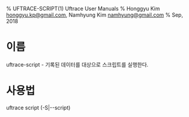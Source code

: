 % UFTRACE-SCRIPT(1) Uftrace User Manuals
% Honggyu Kim <honggyu.kp@gmail.com>, Namhyung Kim <namhyung@gmail.com>
% Sep, 2018

이름
====
uftrace-script - 기록된 데이터를 대상으로 스크립트를 실행한다.


사용법
======
uftrace script (-S|--script) <script file> [*options*]
uftrace script (-S|--script) <script file> [*options*] --record COMMAND


설명
====
이 명령어는 `uftrace-record`(1) 명령어를 통해 기록된 데이터를 대상으로 스크립트를 실행한다.


SCRIPT 옵션
============
-S *SCRIPT_PATH*, \--script=*SCRIPT_PATH*
:   기록된 추적 데이터를 수행하는 동안 주어진 스크립트가 함수의 시작과 끝에서 추가적인
    작업을 하도록 한다.
    파일의 확장자에 따라 스크립트 타입이 감지된다.
    예를 들어 '.py'의 경우에는 파이썬, '.lua'의 경우 lua 5.1 스크립트로서 감지된다.
    *SCRIPT 실행*을 보라.

\--record COMMAND [*command-options*]
:   주어진 스크립트로 실행하기 전에 새로운 추적을 기록한다.
    현재 지원되는 스크립트 타입으로는 Python 2.7과 Lua 5.1이 있다


공통 옵션
==============
-F *FUNC*, \--filter=*FUNC*
:   선택된 함수들 (그리고 그 내부의 함수들)만 스크립트를 실행하도록 필터를
    설정한다.  이 옵션은 한번 이상 쓰일 수 있다.
    필터에 대한 설명은 `uftrace-replay` 를 참고한다.

-N *FUNC*, \--notrace=*FUNC*
:   선택된 함수들 (또는 그 아래 함수들)을 스크립트 실행에서 제외하도록 설정하는
    옵션이다.  이 옵션은 한번 이상 쓰일 수 있다.
    필터에 대한 설명은 `uftrace-replay` 를 참고한다.

-C *FUNC*, \--caller-filter=*FUNC*
:   선택된 함수의 호출자에 대해 스크립트를 실행하는 필터를 설정한다.
    이 옵션은 한번 이상 쓰일 수 있다.
    필터에 대한 설명은 `uftrace-replay` 를 참고한다.

-T *TRG*, \--trigger=*TRG*
:   선택된 함수의 트리거를 설정한다. 이 옵션은 한번 이상 쓰일 수 있다.
    트리거에 대한 설명은 `uftrace-replay` 를 참고한다.

-D *DEPTH*, \--depth=*DEPTH*
:   함수가 중첩될 수 있는 최대 깊이를 설정한다.

-t *TIME*, \--time-filter=*TIME*
:   설정한 시간 이하로 수행된 함수는 스크립트를 실행하지 않게 한다. 만약 어떤
    함수가 명시적으로 'trace' 트리거가 적용된 경우, 그 함수는 실행 시간과
    상관없이 항상 스크립트를 실행한다.

-Z *SIZE*, \--size-filter=*SIZE*
:   SIZE 바이트보다 작은 함수들을 표시하지 않게 한다. 만약 어떤 함수가 명시적으로
    'trace' 트리거가 적용된 경우, 그 함수는 함수 크기와 상관없이 항상 출력된다.

-L *LOCATION*, \--loc-filter=*LOCATION*
:   사용할 필터의 경로를 지정한다.
    이 옵션은 1번이상 사용할 수 있다.

\--no-libcall
:   라이브러리 호출은 스크립트를 실행하지 않게 한다.

\--match=*TYPE*
:   TYPE으로 일치하는 패턴을 보여준다. 가능한 형태는 `regex`와 `glob`이다.
    기본은 `regex`이다.

\--with-syms=*DIR*
:   DIR 디렉토리의 .sym 파일에서 심볼(symbol) 데이터를 읽는다.
    이는 심볼(symbol) 데이터가 제거된 바이너리 파일을 다루는데 유용하다.
    바이너리 파일 이름은 저장할 때와 사용할 때 동일해야 한다.

공통 분석 옵션
=============
-H *FUNC*, \--hide=*FUNC*
:   주어진 FUNC 함수들을 출력 대상에서 제외할 수 있다.  이는 선택된 함수의 자식
    함수들에 대해서는 영향을 주지 않으며 단지 주어진 함수들만 숨기는 기능을 하게
    된다. 이 옵션은 한번 이상 쓰일 수 있다.

\--kernel-full
:   사용자 함수 밖에서 호출된 모든 커널 함수에 대하여 스크립트를 실행한다.

\--kernel-only
:   사용자 함수를 제외한 커널 함수에 대해서만 스크립트를 실행한다.

\--tid=*TID*[,*TID*,...]
:   주어진 태스크에 의해 호출된 함수만 스크립트를 실행한다.
    uftrace report --task 또는 uftrace info 를 이용해 데이터 파일 내의 태스크
    목록을 볼 수 있다.  이 옵션은 한번 이상 쓰일 수 있다.

\--demangle=*TYPE*
:   필터, 트리거, 함수인자와 (또는) 반환 값을 디맹글(demangled)된 C++ 심볼 이름으로 사용한다.
    "full", "simple" 그리고 "no" 값을 사용할 수 있다.
    함수인자와 템플릿 파라미터를 무시하는 "simple"이 기본이다.

-r *RANGE*, \--time-range=*RANGE*
:   시간 RANGE 내에 수행된 함수들만 스크립트를 실행한다. RANGE는 \<시작\>~\<끝\>
    ("~" 로 구분) 이고 \<시작\>과 \<끝\> 중 하나는 생략 될 수 있다.
    \<시작\>과 \<끝\> 은 타임스탬프 또는 '100us'와 같은 \<시간단위\>가 있는
    경과 시간이다.
    `uftrace replay`(1)에서 `-f time` 또는 `-f elapsed`를 이용해 타임스탬프 또는
    경과 시간을 표시할 수 있다.


SCRIPT EXECUTION
================
uftrace 는 함수의 진입과 반환 시점에 스크립트 실행이 가능하다.
현재 지원되는 스크립트 타입은 Python 2.7, Python 3 그리고 Lua 5.1 이다.

사용자는 다섯 개의 함수를 작성할 수 있다. 'uftrace_entry' 와 'uftracce_exit' 은
각 함수의 진입시점과 반환시점에 항상 실행된다.  하지만 'uftrace_begin' 과
'uftrace_end' 는 분석 대상 프로그램이 초기화되고 종료될때 한 번씩만 실행된다.
'uftrace_event' 는 이벤트를 만나면 호출된다.

    $ cat scripts/simple.py
    def uftrace_begin(ctx):
        print("program begins...")

    def uftrace_entry(ctx):
        func = ctx["name"]
        print("entry : " + func + "()")

    def uftrace_exit(ctx):
        func = ctx["name"]
        print("exit  : " + func + "()")

    def uftrace_event(ctx):
        name = ctx["name"]
        print("event : " + name)

    def uftrace_end():
        print("program is finished")

'ctx' 변수는 아래의 정보를 포함하는 사전타입(dictionary type)의 변수이다.

    /* context information passed to uftrace_entry(ctx) and uftrace_exit(ctx) */
    script_context = {
        int       tid;
        int       depth;
        long      timestamp;
        long      duration;    # exit only
        long      address;
        string    name;
        list      args;        # entry only (if available)
        value     retval;      # exit  only (if available)
    };

    /* context information passed to uftrace_begin(ctx) */
    script_context = {
        bool      record;      # True if it runs at record time, otherwise False
        string    version;     # uftrace version info
        list      cmds;        # execution commands
    };

위의 스크립트는 미리 기록되어 있는 uftrace 데이터를 대상으로 실행될수 있다.
사용법은 다음과 같다.

    $ uftrace record -F main tests/t-abc

    $ uftrace script -S scripts/simple.py
    program begins...
    entry : main()
    entry : a()
    entry : b()
    entry : c()
    entry : getpid()
    exit  : getpid()
    exit  : c()
    exit  : b()
    exit  : a()
    exit  : main()
    program is finished

아래는 같은 데이터에 대하여 이전의 예와 다른 결과를 출력하는 예제이다.
결과는 `uftrace replay` 와 비슷한 모습을 가진다.

    $ uftrace script -S scripts/replay.py
    # DURATION    TID     FUNCTION
                [25794] | main() {
                [25794] |   a() {
                [25794] |     b() {
                [25794] |       c() {
                [25794] |         getpid() {
      11.037 us [25794] |         } /* getpid */
      44.752 us [25794] |       } /* c */
      70.924 us [25794] |     } /* b */
      98.191 us [25794] |   } /* a */
     124.329 us [25794] | } /* main */

위의 파이썬 스크립트는 결과를 원하는 방식으로 출력하기 위해 수정될 수 있다.

스크립트는 스크립트를 실행하는 함수의 이름(또는 --match 옵션에 따른 패턴)의
"UFTRACE_FUNCS" 리스트를 선택적으로 가질 수 있는데 만약 이 리스트가 존재하면,
이름이나 패턴이 일치하는 함수들만 스크립트를 실행한다.
예를 들어, 다음과 같은 한 줄을 스크립트에 추가했다면, 이름이 한 글자인 함수들만
스크립트를 실행한다.

    $ echo 'UFTRACE_FUNCS = [ "^.$" ]' >> replay.py
    $ uftrace script -S replay.py
    # DURATION    TID     FUNCTION
                [25794] |   a() {
                [25794] |     b() {
                [25794] |       c() {
      44.752 us [25794] |       } /* c */
      70.924 us [25794] |     } /* b */
      98.191 us [25794] |   } /* a */

또한, 스크립트는 자체적으로 데이터를 기록(record)하는 과정에 함수의 인자 또는
반환 값과 같은 정보를 위한 옵션을 내부적으로 가질 수 있다.
"uftrace-option:" 으로 시작하는 주석이 있으면 기록하는 동안 필요한 uftrace 의
record 옵션들을 자동으로 추가할 수 있다.

    $ cat arg.py
    #
    # uftrace-option: -A a@arg1 -R b@retval
    #
    def uftrace_entry(ctx):
        if "args" in ctx:
            print(ctx["name"] + " has args")
    def uftrace_exit(ctx):
        if "retval" in ctx:
            print(ctx["name"] + " has retval")

    $ uftrace record -S arg.py abc
    a has args
    b has retval
    $ uftrace script -S arg.py
    a has args
    b has retval

또한, 스크립트는 이벤트 레코드와 원하는 이벤트 데이터를 "args" 로 받아
처리할 수 있다.
"args" 인자는 여러 개의 KEY=VALUE 쌍으로 이루어진 문자열이다.
record 로는 동작하지 않고 `uftrace script` 로 실행할 수 있다.

    $ cat event.py
    def uftrace_entry(ctx):
        pass
    def uftrace_exit(ctx):
        pass
    def uftrace_event(ctx):
        if "args" in ctx:
            print(ctx["name"] + " ::: " + ctx["args"])
        else:
            print(ctx["name"])

    $ uftrace record -T a@read=proc/statm abc
    $ uftrace script -S event.py
    read:proc/statm ::: vmsize=31060KB vmrss=15412KB shared=11064KB
    diff:proc/statm ::: vmsize=+0KB vmrss=+0KB shared=+0KB


함께 보기
=========
`uftrace`(1), `uftrace-record`(1), `uftrace-replay`(1), `uftrace-live`(1)


번역자
======
조정근 <wjdrms1388@gmail.com>, 김홍규 <honggyu.kp@gmail.com>
